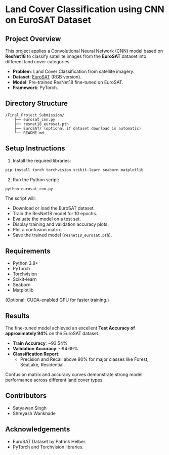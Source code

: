 
# Land Cover Classification using CNN on EuroSAT Dataset

## Project Overview
This project applies a Convolutional Neural Network (CNN) model based on **ResNet18** to classify satellite images from the **EuroSAT** dataset into different land cover categories.

- **Problem**: Land Cover Classification from satellite imagery.
- **Dataset**: [EuroSAT](https://github.com/phelber/eurosat) (RGB version).
- **Model**: Pre-trained ResNet18 fine-tuned on EuroSAT.
- **Framework**: PyTorch.

## Directory Structure
```
/Final_Project_Submission/
    ├── eurosat_cnn.py
    ├── resnet18_eurosat.pth
    ├── EuroSAT/ (optional if dataset download is automatic)
    └── README.md
```

## Setup Instructions

1. Install the required libraries:
```bash
pip install torch torchvision scikit-learn seaborn matplotlib
```

2. Run the Python script:
```bash
python eurosat_cnn.py
```

The script will:
- Download or load the EuroSAT dataset.
- Train the ResNet18 model for 10 epochs.
- Evaluate the model on a test set.
- Display training and validation accuracy plots.
- Plot a confusion matrix.
- Save the trained model (`resnet18_eurosat.pth`).

## Requirements
- Python 3.8+
- PyTorch
- Torchvision
- Scikit-learn
- Seaborn
- Matplotlib

(Optional: CUDA-enabled GPU for faster training.)

## Results
The fine-tuned model achieved an excellent **Test Accuracy of approximately 94%** on the EuroSAT dataset.
- **Train Accuracy**: ~93.54%
- **Validation Accuracy**: ~94.69%
- **Classification Report**:
  - Precision and Recall above 90% for major classes like Forest, SeaLake, Residential.

Confusion matrix and accuracy curves demonstrate strong model performance across different land cover types.

## Contributors
- Satyawan Singh
- Shreyash Wankhade

## Acknowledgements
- EuroSAT Dataset by Patrick Helber.
- PyTorch and Torchvision libraries.
